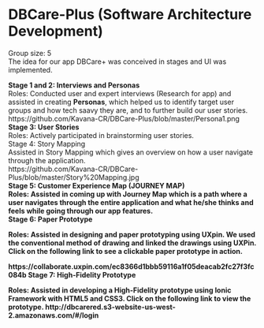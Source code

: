 <h1> DBCare-Plus (Software Architecture Development) </h1>
<p> Group size: 5 <br>
The idea for our app DBCare+ was conceived in stages and UI was implemented. <br> </p>
<b> Stage 1 and 2: Interviews and Personas </b> <br>
Roles: Conducted user and expert interviews (Research for app) and assisted in creating <b>Personas</b>, which helped us to identify target user groups and how tech saavy they are, and to further build our user stories.<br> 
https://github.com/Kavana-CR/DBCare-Plus/blob/master/Persona1.png <br>
<b> Stage 3: User Stories </b> <br>
Roles: Actively participated in brainstorming user stories.<br>
Stage 4: Story Mapping<br>
Assisted in Story Mapping which gives an overview on how a user navigate through the application.<br>
https://github.com/Kavana-CR/DBCare-Plus/blob/master/Story%20Mapping.jpg <br>
<b> Stage 5: Customer Experience Map (JOURNEY MAP) <b> <br>
Roles: Assisted in coming up with Journey Map which is a path where a user navigates through the entire application and what he/she thinks and feels while going through our app features. <br>
<b> Stage 6: Paper Prototype </b> <br>
<p> Roles: Assisted in designing and paper prototyping using UXpin. We used the conventional method of drawing and linked the drawings using UXPin. Click on the following link to see a clickable paper prototype in action. </p>
<a> https://collaborate.uxpin.com/ec8366d1bbb59116a1f05deacab2fc27f3fc084b </a>
<b> Stage 7: High-Fidelity Prototype </b>
<p> Roles: Assisted in developing a High-Fidelity prototype using Ionic Framework with HTML5 and CSS3. Click on the following link to view the prototype.
http://dbcarered.s3-website-us-west-2.amazonaws.com/#/login </p>
